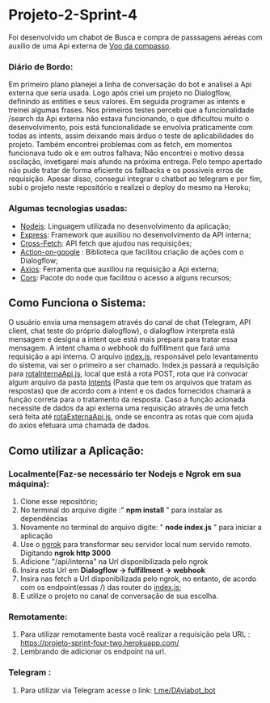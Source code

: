 # Projeto-2-Sprint-4
Foi desenvolvido um chabot de Busca e compra de passsagens aéreas com auxílio de uma Api externa de [Voo da compasso](https://compasso-flight.herokuapp.com/api/v1/docs/#/).
### Diário de Bordo:
Em primeiro plano planejei a linha de conversação do bot e analisei a Api externa que seria usada. Logo após criei um projeto no Dialogflow, definindo as entities e seus valores. Em seguida programei as intents e treinei algumas frases. Nos primeiros testes percebi que a funcionalidade /search da Api externa não estava funcionando, o que dificultou muito o desenvolvimento, pois está funcionalidade se envolvia praticamente com todas as intents, assim deixando mais árduo o teste de aplicabilidades do projeto. Também encontrei problemas com as fetch, em momentos funcionava tudo ok e em outros falhava; Não encontrei o motivo dessa oscilação, invetigarei mais afundo na próxima entrega. Pelo tempo apertado não pude tratar de forma eficiente os fallbacks e os possiveis erros de requisição. Apesar disso, consegui integrar o chatbot ao telegram e por fim, subi o projeto neste repositório e realizei o deploy do mesmo na Heroku;
### Algumas tecnologias usadas:
* [Nodejs](https://nodejs.org/en/): Linguagem utilizada no desenvolvimento da aplicação;
* [Express](https://www.npmjs.com/package/express): Framework que auxiliou no desenvolvimento da API interna;
* [Cross-Fetch](https://www.npmjs.com/package/cross-fetch): API fetch que ajudou nas requisições;
* [Action-on-google](https://www.npmjs.com/package/actions-on-google) : Biblioteca que facilitou criação de ações com o Dialogflow;
* [Axios](https://www.npmjs.com/package/axios): Ferramenta que auxiliou na requisição a Api externa;
* [Cors](https://www.npmjs.com/package/cors): Pacote do node que facilitou o acesso a alguns recursos;
## Como Funciona o Sistema:
O usuário envia uma mensagem através do canal de chat (Telegram, API client, chat teste do próprio dialogflow), o dialogflow interpreta está mensagem e designa a intent que está mais prepara para tratar essa mensagem. A intent chama o webhook do fulfillment que fará uma requisição a api interna. O arquivo [index.js](https://github.com/Compass-pb-dialogflow-2021-ufms/sprint-4-dialogflow/blob/denner-basilio-2/index.js), responsável pelo levantamento do sistema, vai ser o primeiro a ser chamado. Index.js passará a requisição para [rotaInternaApi.js](https://github.com/Compass-pb-dialogflow-2021-ufms/sprint-4-dialogflow/blob/denner-basilio-2/Rotas/rotaInternaApi.js), local que está a rota POST, rota que irá convocar algum arquivo da pasta [Intents](https://github.com/Compass-pb-dialogflow-2021-ufms/sprint-4-dialogflow/tree/denner-basilio-2/Intents) (Pasta que tem os arquivos que tratam as respostas) que de acordo com a intent e os dados fornecidos chamará a função correta para o tratamento da resposta. Caso a função acionada necessite de dados da api externa uma requisição através de uma fetch será feita até [rotaExternaApi.js](https://github.com/Compass-pb-dialogflow-2021-ufms/sprint-4-dialogflow/blob/denner-basilio-2/Rotas/rotaExternaApi.js), onde se encontra as rotas que com ajuda do axios efetuara uma chamada de dados.

## Como utilizar a Aplicação:
### Localmente(Faz-se necessário ter Nodejs e Ngrok em sua máquina):
1. Clone esse repositório;
2. No terminal do arquivo digite :" **npm install** " para instalar as dependências
3. Novamente no terminal do arquivo digite: " **node index.js** " para iniciar a aplicação
4. Use o [ngrok](https://ngrok.com/) para transformar seu servidor local num servido remoto. Digitando **ngrok http 3000**
5. Adicione "/api/interna" na Url disponibilizada pelo ngrok
6. Insira esta Url em **Dialogflow -> fulfillment -> webhook**
7. Insira nas fetch a Url disponibilizada pelo ngrok, no entanto, de acordo com os endpoint(essas /) das router do [index.js](https://github.com/Compass-pb-dialogflow-2021-ufms/sprint-4-dialogflow/blob/denner-basilio-2/index.js);
8. E utilize o projeto no canal de conversação de sua escolha.
### Remotamente:
1. Para utilizar remotamente basta você realizar a requisição pela URL : https://projeto-sprint-four-two.herokuapp.com/
2. Lembrando de adicionar os endpoint na url.
### Telegram :
1. Para utilizar via Telegram acesse o link: [t.me/DAviabot_bot](https://t.me/DAviabot_bot)
